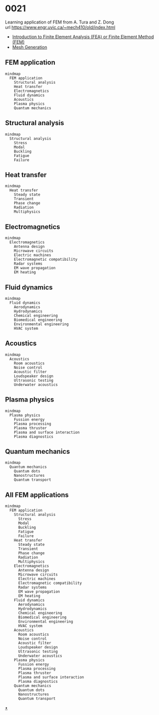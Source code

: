 # 0021
Learning application of FEM from A. Tura and Z. Dong \
url https://www.engr.uvic.ca/~mech410/old/index.html
+ [Introduction to Finite Element Analysis (FEA) or Finite Element Method (FEM)](https://www.engr.uvic.ca/~mech410/old/2_Lecture_Notes/6_2_FEA_Theory.pdf)
+ [Mesh Generation](https://www.engr.uvic.ca/~mech410/old/2_Lecture_Notes/FEA_Mesh_Generation.pdf)


## FEM application
```mermaid
mindmap
  FEM application
    Structural analysis
    Heat transfer
    Electromagnetics
    Fluid dynamics
    Acoustics
    Plasma physics
    Quantum mechanics
```


## Structural analysis
```mermaid
mindmap
  Structural analysis
    Stress
    Modal
    Buckling
    Fatigue
    Failure
```


## Heat transfer
```mermaid
mindmap
  Heat transfer
    Steady state
    Transient
    Phase change
    Radiation
    Multiphysics
```

## Electromagnetics
```mermaid
mindmap
  Electromagnetics
    Antenna design
    Microwave circuits
    Electric machines
    Electromagnetic compatibility
    Radar systems
    EM wave propagation
    EM heating
```


## Fluid dynamics
```mermaid
mindmap
  Fluid dynamics
    Aerodynamics
    Hydrodynamics
    Chemical engineering
    Biomedical engineering
    Environmental engineering
    HVAC system
```


## Acoustics
```mermaid
mindmap
  Acoustics
    Room acoustics
    Noise control
    Acoustic filter
    Loudspeaker design
    Ultrasonic testing
    Underwater acoustics
```


## Plasma physics
```mermaid
mindmap
  Plasma physics
    Fussion energy
    Plasma processing
    Plasma thruster
    Plasma and surface interaction
    Plasma diagnostics
```


## Quantum mechanics
```mermaid
mindmap
  Quantum mechanics
    Quantum dots
    Nanostructures
    Quantum transport
```


## All FEM applications
```mermaid
mindmap
  FEM application
    Structural analysis
      Stress
      Modal
      Buckling
      Fatigue
      Failure
    Heat transfer
      Steady state
      Transient
      Phase change
      Radiation
      Multiphysics
    Electromagnetics
      Antenna design
      Microwave circuits
      Electric machines
      Electromagnetic compatibility
      Radar systems
      EM wave propagation
      EM heating
    Fluid dynamics
      Aerodynamics
      Hydrodynamics
      Chemical engineering
      Biomedical engineering
      Environmental engineering
      HVAC system
    Acoustics
      Room acoustics
      Noise control
      Acoustic filter
      Loudspeaker design
      Ultrasonic testing
      Underwater acoustics
    Plasma physics
      Fussion energy
      Plasma processing
      Plasma thruster
      Plasma and surface interaction
      Plasma diagnostics
    Quantum mechanics
      Quantum dots
      Nanostructures
      Quantum transport
```


[&bull;](README.md)
